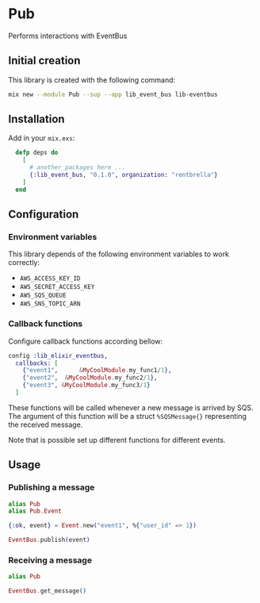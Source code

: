 # Pub

Performs interactions with EventBus

## Initial creation

This library is created with the following command:

```bash
mix new --module Pub --sup --app lib_event_bus lib-eventbus
```

## Installation

Add in your `mix.exs`:

```elixir
  defp deps do
    [
      # another packages here ...
      {:lib_event_bus, "0.1.0", organization: "rentbrella"}
    ]
  end
```

## Configuration

### Environment variables

This library depends of the following environment variables to work correctly:

* `AWS_ACCESS_KEY_ID`
* `AWS_SECRET_ACCESS_KEY`
* `AWS_SQS_QUEUE`
* `AWS_SNS_TOPIC_ARN`

### Callback functions

Configure callback functions according bellow:

```elixir
config :lib_elixir_eventbus,
  callbacks: [
    {"event1",      &MyCoolModule.my_func1/1},
    {"event2",  &MyCoolModule.my_func2/1},
    {"event3", &MyCoolModule.my_func3/1}
  ]
```

These functions will be called whenever a new message is arrived by SQS. The argument of this function will be a struct `%SQSMessage{}` representing the received message.

Note that is possible set up different functions for different events.

## Usage

### Publishing a message

```elixir
alias Pub
alias Pub.Event

{:ok, event} = Event.new("event1", %{"user_id" => 1})

EventBus.publish(event)
```

### Receiving a message

```elixir
alias Pub

EventBus.get_message()
```